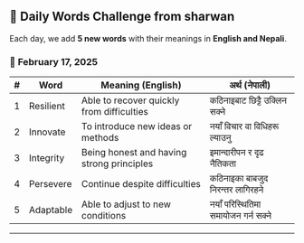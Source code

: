 ## 📜 Daily Words Challenge from sharwan 

Each day, we add **5 new words** with their meanings in **English and Nepali**.  

### 📆 **February 17, 2025**  

| #  | Word        | Meaning (English)                          | अर्थ (नेपाली)              |  
|----|------------|-------------------------------------------|----------------------------|  
| 1  | Resilient  | Able to recover quickly from difficulties | कठिनाइबाट छिट्टै उक्लिन सक्ने |  
| 2  | Innovate   | To introduce new ideas or methods        | नयाँ विचार वा विधिहरू ल्याउनु |  
| 3  | Integrity  | Being honest and having strong principles | इमान्दारीपन र दृढ नैतिकता |  
| 4  | Persevere  | Continue despite difficulties            | कठिनाइका बाबजुद निरन्तर लागिरहने |  
| 5  | Adaptable  | Able to adjust to new conditions         | नयाँ परिस्थितिमा समायोजन गर्न सक्ने |  

---


